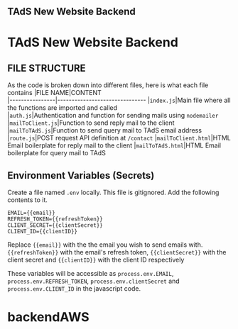 ## TAdS New Website Backend

# TAdS New Website Backend

## FILE STRUCTURE

As the code is broken down into different files, here is what each file contains
|FILE NAME|CONTENT  
|----------------|-------------------------------
|`index.js`|Main file where all the functions are imported and called  
|`auth.js`|Authentication and function for sending mails using `nodemailer`  
|`mailToClient.js`|Function to send reply mail to the client
|`mailToTAdS.js`|Function to send query mail to TAdS email address
|`route.js`|POST request API definition at `/contact`
|`mailToClient.html`|HTML Email boilerplate for reply mail to the client
|`mailToTAdS.html`|HTML Email boilerplate for query mail to TAdS

## Environment Variables (Secrets)

Create a file named `.env` locally. This file is gitignored.
Add the following contents to it.

```
EMAIL={{email}}
REFRESH_TOKEN={{refreshToken}}
CLIENT_SECRET={{clientSecret}}
CLIENT_ID={{clientID}}
```

Replace `{{email}}` with the the email you wish to send emails with. `{{refreshToken}}` with the email's refresh token, `{{clientSecret}}` with the client secret and `{{clientID}}` with the client ID respectively

These variables will be accessible as `process.env.EMAIL`, `process.env.REFRESH_TOKEN`, `process.env.clientSecret` and `process.env.CLIENT_ID` in the javascript code.
# backendAWS
